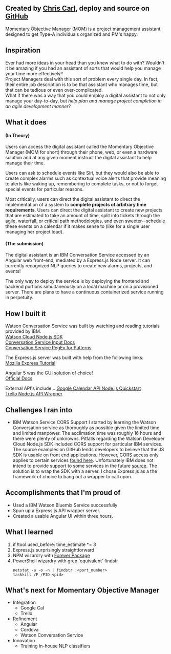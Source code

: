 ## Created by [Chris Carl](http://chriscarl.com/), deploy and source on [GitHub](https://github.com/chrisbcarl/hackfsu-2018)

   Momentary Objective Manager (MOM) is a project management assistant designed to get Type-A individuals organized and PM's happy.

## Inspiration

   Ever had more ideas in your head than you knew what to do with? Wouldn't it be amazing if you had an assistant of sorts that would help you manage your time more effectively?  
   Project Managers deal with this sort of problem every single day. In fact, their entire job description is to be that assistant who manages time, but that can be tedious or even over-complicated.  
   What if there was a way that you could employ a digital assistant to not only manage your day-to-day, but _help_ _plan_ _and_ _manage_ _project_ _completion_ _in_ _an_ _agile_ _development_ _manner_?

## What it does

   #### (In Theory)

   Users can access the digital assistant called the Momentary Objective Manager (MOM for short) through their phone, web, or even a hardware solution and at any given moment instruct the digital assistant to help manage their time.  

   Users can ask to schedule events like Siri, but they would also be able to create complex alarms such as contextual voice alerts that provide meaning to alerts like waking up, remembering to complete tasks, or not to forget special events for particular reasons.  

   Most critically, users can direct the digital assistant to direct the implementation of a system to **complete projects of arbitrary time requirements**. Users can direct the digital assistant to create new projects that are estimated to take an amount of time, split into tickets through the agile, waterfall, or critical path methodologies, and even sweeter--schedule these events on a calendar if it makes sense to (like for a single user managing her project load).  

   #### (The submission)

   The digital assistant is an IBM Conversation Service accessed by an Angular web front-end, mediated by a Express.js Node server. It can currently recognized NLP queries to create new alarms, projects, and events!  

   The only way to deploy the service is by deploying the frontend and backend portions simultaneously on a local machine or on a provisioned server. There are plans to have a continuous containerized service running in perpetuity.

## How I built it

   Watson Conversation Service was built by watching and reading tutorials provided by IBM.  
      [Watson Cloud Node.js SDK](https://github.com/watson-developer-cloud/node-sdk#conversation)  
      [Conversation Service Input Docs](https://console.bluemix.net/docs/services/conversation/dialog-methods.html#strings)  
      [Conversation Service RegEx for Patterns](https://stackoverflow.com/questions/48861904/ibm-watson-conversation-patterns-with-smart-quotes)  

   The Express.js server was built with help from the following links:  
      [Mozilla Express Tutorial](https://developer.mozilla.org/en-US/docs/Learn/Server-side/Express_Nodejs/routes)

   Angular 5 was the GUI solution of choice!  
      [Official Docs](https://angular.io/tutorial/toh-pt6)

   External API's include...
      [Google Calendar API Node.js Quickstart](https://developers.google.com/google-apps/calendar/quickstart/nodejs)  
      [Trello Node.js API Wrapper](https://www.npmjs.com/package/node-trello)

## Challenges I ran into
* IBM Watson Service CORS Support
   I started by learning the Watson Conversation service as thoroughly as possible given the limited time and limited manpower.  The acclimation time was roughly 16 hours and there were plenty of unknowns.
   Pitfalls regarding the Watson Developer Cloud Node.js SDK included CORS support for particular IBM services. The source examples on GitHub lends developers to believe that the JS SDK is usable on front end applications. 
   However, CORS access only applies to certain services [found here](https://github.com/watson-developer-cloud/node-sdk/blob/08b95543d0d7ea4efc9b2235add90049411c04e7/examples/browserify/README.md). 
   Unfortunately IBM does not intend to provide support to some services in the future [source](https://github.com/watson-developer-cloud/node-sdk/issues/618). 
   The solution is to wrap the SDK with a server. I chose Express.js as a the framework of choice to bang out a wrapper to call upon.

## Accomplishments that I'm proud of
* Used a IBM Watson Bluemix Service successfully
* Spun up a Express.js API wrapper server.
* Created a usable Angular UI within three hours.

## What I learned
1. if !tool.used_before: time_estimate *= 3
2. Express.js surprisingly straightforward
3. NPM wizardry with [Forever Package](https://www.npmjs.com/package/forever)
4. PowerShell wizardry with grep 'equivalent' findstr 
   ```shell
   netstat -a -o -n | findstr :<port_number>
   taskkill /F /PID <pid>
   ```

## What's next for Momentary Objective Manager
* Integration
   * Google Cal
   * Trello
* Refinement
   * Angular
   * Cordova
   * Watson Conversation Service
* Innovation
   * Training in-house NLP classifiers